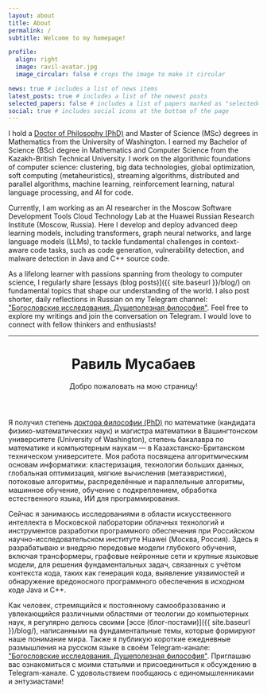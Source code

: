 ```yaml
---
layout: about
title: About
permalink: /
subtitle: Welcome to my homepage!

profile:
  align: right
  image: ravil-avatar.jpg
  image_circular: false # crops the image to make it circular

news: true # includes a list of news items
latest_posts: true # includes a list of the newest posts
selected_papers: false # includes a list of papers marked as "selected={true}"
social: true # includes social icons at the bottom of the page
---
```


I hold a [Doctor of Philosophy (PhD)](https://math.washington.edu/people/ravil-mussabayev) and Master of Science (MSc) degrees in Mathematics from the University of Washington. I earned my Bachelor of Science (BSc) degree in Mathematics and Computer Science from the Kazakh-British Technical University. I work on the algorithmic foundations of computer science: clustering, big data technologies, global optimization, soft computing (metaheuristics), streaming algorithms, distributed and parallel algorithms, machine learning, reinforcement learning, natural language processing, and AI for code.

Currently, I am working as an AI researcher in the Moscow Software Development Tools Cloud Technology Lab at the Huawei Russian Research Institute (Moscow, Russia). Here I develop and deploy advanced deep learning models, including transformers, graph neural networks, and large language models (LLMs), to tackle fundamental challenges in context-aware code tasks, such as code generation, vulnerability detection, and malware detection in Java and C++ source code.

As a lifelong learner with passions spanning from theology to computer science, I regularly share [essays (blog posts)]({{ site.baseurl }}/blog/) on fundamental topics that shape our understanding of the world. I also post shorter, daily reflections in Russian on my Telegram channel: ["Богословские исследования. Душеполезная философия"](https://t.me/ravil_mussabayev). Feel free to explore my writings and join the conversation on Telegram. I would love to connect with fellow thinkers and enthusiasts!

---

<header class="post-header">
      <h1 class="post-title">
        <span class="font-weight-bold">Равиль</span> Мусабаев
      </h1>
      <p class="desc">Добро пожаловать на мою страницу!</p>
</header>

Я получил степень [доктора философии (PhD)](https://math.washington.edu/people/ravil-mussabayev) по математике (кандидата физико-математических наук) и магистра математики в Вашингтонском университете (University of Washington), степень бакалавра по математике и компьютерным наукам &mdash; в Казахстанско-Британском техническом университете. Моя работа посвящена алгоритмическим основам информатики: кластеризация, технологии больших данных, глобальная оптимизация, мягкие вычисления (метаэвристики), потоковые алгоритмы, распределённые и параллельные алгоритмы, машинное обучение, обучение с подкреплением, обработка естественного языка, ИИ для программирования.

Сейчас я занимаюсь исследованиями в области искусственного интеллекта в Московской лаборатории облачных технологий и инструментов разработки программного обеспечения при Российском научно-исследовательском институте Huawei (Москва, Россия). Здесь я разрабатываю и внедряю передовые модели глубокого обучения, включая трансформеры, графовые нейронные сети и крупные языковые модели, для решения фундаментальных задач, связанных с учётом контекста кода, таких как генерация кода, выявление уязвимостей и обнаружение вредоносного программного обеспечения в исходном коде Java и C++.

Как человек, стремящийся к постоянному самообразованию и увлекающийся различными областями от теологии до компьютерных наук, я регулярно делюсь своими [эссе (блог-постами)]({{ site.baseurl }}/blog/), написанными на фундаментальные темы, которые формируют наше понимание мира. Также я публикую короткие ежедневные размышления на русском языке в своём Telegram-канале: ["Богословские исследования. Душеполезная философия"](https://t.me/ravil_mussabayev). Приглашаю вас ознакомиться с моими статьями и присоединиться к обсуждению в Telegram-канале. С удовольствием пообщаюсь с единомышленниками и энтузиастами!
